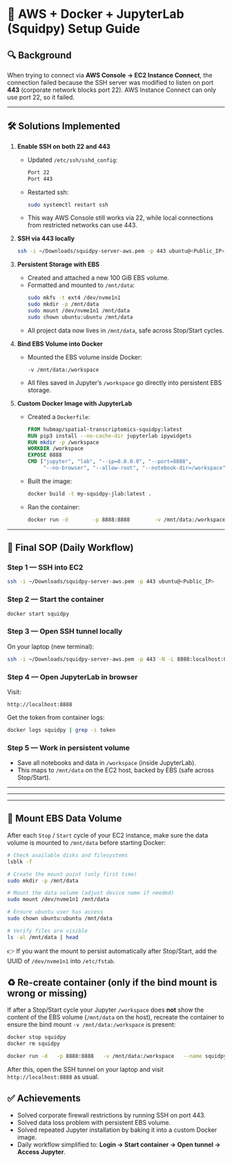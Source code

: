 # 🚀 AWS + Docker + JupyterLab (Squidpy) Setup Guide

## 🔍 Background
When trying to connect via **AWS Console → EC2 Instance Connect**, the connection failed because the SSH server was modified to listen on port **443** (corporate network blocks port 22). AWS Instance Connect can only use port 22, so it failed.

---

## 🛠️ Solutions Implemented

1. **Enable SSH on both 22 and 443**
   - Updated `/etc/ssh/sshd_config`:
     ```bash
     Port 22
     Port 443
     ```
   - Restarted ssh:
     ```bash
     sudo systemctl restart ssh
     ```
   - This way AWS Console still works via 22, while local connections from restricted networks can use 443.

2. **SSH via 443 locally**
   ```bash
   ssh -i ~/Downloads/squidpy-server-aws.pem -p 443 ubuntu@<Public_IP>
   ```

3. **Persistent Storage with EBS**
   - Created and attached a new 100 GiB EBS volume.
   - Formatted and mounted to `/mnt/data`:
     ```bash
     sudo mkfs -t ext4 /dev/nvme1n1
     sudo mkdir -p /mnt/data
     sudo mount /dev/nvme1n1 /mnt/data
     sudo chown ubuntu:ubuntu /mnt/data
     ```
   - All project data now lives in `/mnt/data`, safe across Stop/Start cycles.

4. **Bind EBS Volume into Docker**
   - Mounted the EBS volume inside Docker:
     ```
     -v /mnt/data:/workspace
     ```
   - All files saved in Jupyter’s `/workspace` go directly into persistent EBS storage.

5. **Custom Docker Image with JupyterLab**
   - Created a `Dockerfile`:
     ```dockerfile
     FROM hubmap/spatial-transcriptomics-squidpy:latest
     RUN pip3 install --no-cache-dir jupyterlab ipywidgets
     RUN mkdir -p /workspace
     WORKDIR /workspace
     EXPOSE 8888
     CMD ["jupyter", "lab", "--ip=0.0.0.0", "--port=8888",
          "--no-browser", "--allow-root", "--notebook-dir=/workspace"]
     ```
   - Built the image:
     ```bash
     docker build -t my-squidpy-jlab:latest .
     ```
   - Ran the container:
     ```bash
     docker run -d        -p 8888:8888        -v /mnt/data:/workspace        --name squidpy        --restart unless-stopped        my-squidpy-jlab:latest
     ```

---

## 📌 Final SOP (Daily Workflow)

### **Step 1 — SSH into EC2**
```bash
ssh -i ~/Downloads/squidpy-server-aws.pem -p 443 ubuntu@<Public_IP>
```

### **Step 2 — Start the container**
```bash
docker start squidpy
```

### **Step 3 — Open SSH tunnel locally**
On your laptop (new terminal):
```bash
ssh -i ~/Downloads/squidpy-server-aws.pem -p 443 -N -L 8888:localhost:8888 ubuntu@<Public_IP>
```

### **Step 4 — Open JupyterLab in browser**
Visit:
```
http://localhost:8888
```
Get the token from container logs:
```bash
docker logs squidpy | grep -i token
```

### **Step 5 — Work in persistent volume**
- Save all notebooks and data in `/workspace` (inside JupyterLab).  
- This maps to `/mnt/data` on the EC2 host, backed by EBS (safe across Stop/Start).  

---


---


---

## 📂 Mount EBS Data Volume

After each `Stop` / `Start` cycle of your EC2 instance, make sure the data volume is mounted to `/mnt/data` before starting Docker:

```bash
# Check available disks and filesystems
lsblk -f

# Create the mount point (only first time)
sudo mkdir -p /mnt/data

# Mount the data volume (adjust device name if needed)
sudo mount /dev/nvme1n1 /mnt/data

# Ensure ubuntu user has access
sudo chown ubuntu:ubuntu /mnt/data

# Verify files are visible
ls -al /mnt/data | head
```

👉 If you want the mount to persist automatically after Stop/Start, add the UUID of `/dev/nvme1n1` into `/etc/fstab`.


## ♻️ Re-create container (only if the bind mount is wrong or missing)

If after a Stop/Start cycle your Jupyter `/workspace` does **not** show the content of the EBS volume (`/mnt/data` on the host),
recreate the container to ensure the bind mount `-v /mnt/data:/workspace` is present:

```bash
docker stop squidpy
docker rm squidpy

docker run -d   -p 8888:8888   -v /mnt/data:/workspace   --name squidpy   --restart unless-stopped   my-squidpy-jlab:latest
```

After this, open the SSH tunnel on your laptop and visit `http://localhost:8888` as usual.


## ✅ Achievements
- Solved corporate firewall restrictions by running SSH on port 443.  
- Solved data loss problem with persistent EBS volume.  
- Solved repeated Jupyter installation by baking it into a custom Docker image.  
- Daily workflow simplified to: **Login → Start container → Open tunnel → Access Jupyter**.  
